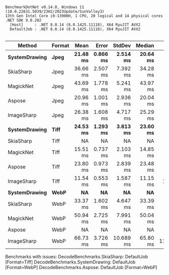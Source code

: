 ```

BenchmarkDotNet v0.14.0, Windows 11 (10.0.22631.5039/23H2/2023Update/SunValley3)
13th Gen Intel Core i9-13900H, 1 CPU, 20 logical and 14 physical cores
.NET SDK 9.0.202
  [Host]     : .NET 8.0.14 (8.0.1425.11118), X64 RyuJIT AVX2
  DefaultJob : .NET 8.0.14 (8.0.1425.11118), X64 RyuJIT AVX2


```
| Method        | Format | Mean     | Error    | StdDev    | Median   | Gen0      | Gen1      | Gen2      | Allocated |
|-------------- |------- |---------:|---------:|----------:|---------:|----------:|----------:|----------:|----------:|
| **SystemDrawing** | **Jpeg**   | **21.48 ms** | **0.866 ms** |  **2.514 ms** | **20.64 ms** |         **-** |         **-** |         **-** |     **180 B** |
| SkiaSharp     | Jpeg   | 36.66 ms | 2.507 ms |  7.392 ms | 34.28 ms |         - |         - |         - |     327 B |
| MagickNet     | Jpeg   | 43.69 ms | 1.778 ms |  5.241 ms | 43.97 ms |         - |         - |         - |    3361 B |
| Aspose        | Jpeg   | 20.96 ms | 1.001 ms |  2.936 ms | 20.04 ms |         - |         - |         - |     180 B |
| ImageSharp    | Jpeg   | 26.38 ms | 1.608 ms |  4.717 ms | 25.29 ms |   31.2500 |   31.2500 |   31.2500 |   34484 B |
| **SystemDrawing** | **Tiff**   | **24.53 ms** | **1.293 ms** |  **3.813 ms** | **23.60 ms** |         **-** |         **-** |         **-** |     **172 B** |
| SkiaSharp     | Tiff   |       NA |       NA |        NA |       NA |        NA |        NA |        NA |        NA |
| MagickNet     | Tiff   | 15.51 ms | 0.737 ms |  2.103 ms | 14.85 ms |         - |         - |         - |    3340 B |
| Aspose        | Tiff   | 23.80 ms | 0.973 ms |  2.839 ms | 23.48 ms |         - |         - |         - |     180 B |
| ImageSharp    | Tiff   | 11.54 ms | 0.553 ms |  1.587 ms | 11.15 ms |  156.2500 |   78.1250 |   15.6250 | 1793668 B |
| **SystemDrawing** | **WebP**   |       **NA** |       **NA** |        **NA** |       **NA** |        **NA** |        **NA** |        **NA** |        **NA** |
| SkiaSharp     | WebP   | 33.37 ms | 1.602 ms |  4.647 ms | 33.39 ms |         - |         - |         - |     325 B |
| MagickNet     | WebP   | 50.94 ms | 2.725 ms |  7.991 ms | 50.04 ms |         - |         - |         - |    3378 B |
| Aspose        | WebP   |       NA |       NA |        NA |       NA |        NA |        NA |        NA |        NA |
| ImageSharp    | WebP   | 66.73 ms | 3.726 ms | 10.689 ms | 65.80 ms | 1111.1111 | 1111.1111 | 1111.1111 | 1215039 B |

Benchmarks with issues:
  DecodeBenchmarks.SkiaSharp: DefaultJob [Format=Tiff]
  DecodeBenchmarks.SystemDrawing: DefaultJob [Format=WebP]
  DecodeBenchmarks.Aspose: DefaultJob [Format=WebP]
